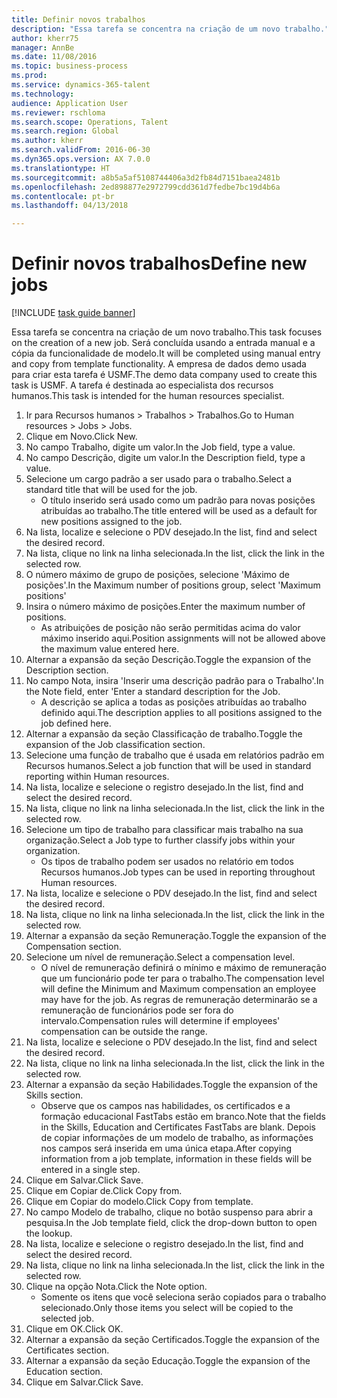 ```yaml
--- 
title: Definir novos trabalhos
description: "Essa tarefa se concentra na criação de um novo trabalho."
author: kherr75
manager: AnnBe
ms.date: 11/08/2016
ms.topic: business-process
ms.prod: 
ms.service: dynamics-365-talent
ms.technology: 
audience: Application User
ms.reviewer: rschloma
ms.search.scope: Operations, Talent
ms.search.region: Global
ms.author: kherr
ms.search.validFrom: 2016-06-30
ms.dyn365.ops.version: AX 7.0.0
ms.translationtype: HT
ms.sourcegitcommit: a8b5a5af5108744406a3d2fb84d7151baea2481b
ms.openlocfilehash: 2ed898877e2972799cdd361d7fedbe7bc19d4b6a
ms.contentlocale: pt-br
ms.lasthandoff: 04/13/2018

---
```

# <a name="define-new-jobs"></a><span data-ttu-id="2fd6d-103">Definir novos trabalhos</span><span class="sxs-lookup"><span data-stu-id="2fd6d-103">Define new jobs</span></span>

[!INCLUDE [task guide banner](../../includes/task-guide-banner.md)]

<span data-ttu-id="2fd6d-104">Essa tarefa se concentra na criação de um novo trabalho.</span><span class="sxs-lookup"><span data-stu-id="2fd6d-104">This task focuses on the creation of a new job.</span></span> <span data-ttu-id="2fd6d-105">Será concluída usando a entrada manual e a cópia da funcionalidade de modelo.</span><span class="sxs-lookup"><span data-stu-id="2fd6d-105">It will be completed using manual entry and copy from template functionality.</span></span> <span data-ttu-id="2fd6d-106">A empresa de dados demo usada para criar esta tarefa é USMF.</span><span class="sxs-lookup"><span data-stu-id="2fd6d-106">The demo data company used to create this task is USMF.</span></span> <span data-ttu-id="2fd6d-107">A tarefa é destinada ao especialista dos recursos humanos.</span><span class="sxs-lookup"><span data-stu-id="2fd6d-107">This task is intended for the human resources specialist.</span></span>

1. <span data-ttu-id="2fd6d-108">Ir para Recursos humanos > Trabalhos > Trabalhos.</span><span class="sxs-lookup"><span data-stu-id="2fd6d-108">Go to Human resources > Jobs > Jobs.</span></span>
2. <span data-ttu-id="2fd6d-109">Clique em Novo.</span><span class="sxs-lookup"><span data-stu-id="2fd6d-109">Click New.</span></span>
3. <span data-ttu-id="2fd6d-110">No campo Trabalho, digite um valor.</span><span class="sxs-lookup"><span data-stu-id="2fd6d-110">In the Job field, type a value.</span></span>
4. <span data-ttu-id="2fd6d-111">No campo Descrição, digite um valor.</span><span class="sxs-lookup"><span data-stu-id="2fd6d-111">In the Description field, type a value.</span></span>
5. <span data-ttu-id="2fd6d-112">Selecione um cargo padrão a ser usado para o trabalho.</span><span class="sxs-lookup"><span data-stu-id="2fd6d-112">Select a standard title that will be used for the job.</span></span> 
    * <span data-ttu-id="2fd6d-113">O título inserido será usado como um padrão para novas posições atribuídas ao trabalho.</span><span class="sxs-lookup"><span data-stu-id="2fd6d-113">The title entered will be used as a default for new positions assigned to the job.</span></span>  
6. <span data-ttu-id="2fd6d-114">Na lista, localize e selecione o PDV desejado.</span><span class="sxs-lookup"><span data-stu-id="2fd6d-114">In the list, find and select the desired record.</span></span>
7. <span data-ttu-id="2fd6d-115">Na lista, clique no link na linha selecionada.</span><span class="sxs-lookup"><span data-stu-id="2fd6d-115">In the list, click the link in the selected row.</span></span>
8. <span data-ttu-id="2fd6d-116">O número máximo de grupo de posições, selecione 'Máximo de posições'.</span><span class="sxs-lookup"><span data-stu-id="2fd6d-116">In the Maximum number of positions group, select 'Maximum positions'</span></span>
9. <span data-ttu-id="2fd6d-117">Insira o número máximo de posições.</span><span class="sxs-lookup"><span data-stu-id="2fd6d-117">Enter the maximum number of positions.</span></span> 
    * <span data-ttu-id="2fd6d-118">As atribuições de posição não serão permitidas acima do valor máximo inserido aqui.</span><span class="sxs-lookup"><span data-stu-id="2fd6d-118">Position assignments will not be allowed above the maximum value entered here.</span></span>  
10. <span data-ttu-id="2fd6d-119">Alternar a expansão da seção Descrição.</span><span class="sxs-lookup"><span data-stu-id="2fd6d-119">Toggle the expansion of the Description section.</span></span>
11. <span data-ttu-id="2fd6d-120">No campo Nota, insira 'Inserir uma descrição padrão para o Trabalho'.</span><span class="sxs-lookup"><span data-stu-id="2fd6d-120">In the Note field, enter 'Enter a standard description for the Job.</span></span>
    * <span data-ttu-id="2fd6d-121">A descrição se aplica a todas as posições atribuídas ao trabalho definido aqui.</span><span class="sxs-lookup"><span data-stu-id="2fd6d-121">The description applies to all positions assigned to the job defined here.</span></span>  
12. <span data-ttu-id="2fd6d-122">Alternar a expansão da seção Classificação de trabalho.</span><span class="sxs-lookup"><span data-stu-id="2fd6d-122">Toggle the expansion of the Job classification section.</span></span>
13. <span data-ttu-id="2fd6d-123">Selecione uma função de trabalho que é usada em relatórios padrão em Recursos humanos.</span><span class="sxs-lookup"><span data-stu-id="2fd6d-123">Select a job function that will be used in standard reporting within Human resources.</span></span>
14. <span data-ttu-id="2fd6d-124">Na lista, localize e selecione o registro desejado.</span><span class="sxs-lookup"><span data-stu-id="2fd6d-124">In the list, find and select the desired record.</span></span>
15. <span data-ttu-id="2fd6d-125">Na lista, clique no link na linha selecionada.</span><span class="sxs-lookup"><span data-stu-id="2fd6d-125">In the list, click the link in the selected row.</span></span>
16. <span data-ttu-id="2fd6d-126">Selecione um tipo de trabalho para classificar mais trabalho na sua organização.</span><span class="sxs-lookup"><span data-stu-id="2fd6d-126">Select a Job type to further classify jobs within your organization.</span></span> 
    * <span data-ttu-id="2fd6d-127">Os tipos de trabalho podem ser usados no relatório em todos Recursos humanos.</span><span class="sxs-lookup"><span data-stu-id="2fd6d-127">Job types can be used in reporting throughout Human resources.</span></span>  
17. <span data-ttu-id="2fd6d-128">Na lista, localize e selecione o PDV desejado.</span><span class="sxs-lookup"><span data-stu-id="2fd6d-128">In the list, find and select the desired record.</span></span>
18. <span data-ttu-id="2fd6d-129">Na lista, clique no link na linha selecionada.</span><span class="sxs-lookup"><span data-stu-id="2fd6d-129">In the list, click the link in the selected row.</span></span>
19. <span data-ttu-id="2fd6d-130">Alternar a expansão da seção Remuneração.</span><span class="sxs-lookup"><span data-stu-id="2fd6d-130">Toggle the expansion of the Compensation section.</span></span>
20. <span data-ttu-id="2fd6d-131">Selecione um nível de remuneração.</span><span class="sxs-lookup"><span data-stu-id="2fd6d-131">Select a compensation level.</span></span>
    * <span data-ttu-id="2fd6d-132">O nível de remuneração definirá o mínimo e máximo de remuneração que um funcionário pode ter para o trabalho.</span><span class="sxs-lookup"><span data-stu-id="2fd6d-132">The compensation level will define the Minimum and Maximum compensation an employee may have for the job.</span></span> <span data-ttu-id="2fd6d-133">As regras de remuneração determinarão se a remuneração de funcionários pode ser fora do intervalo.</span><span class="sxs-lookup"><span data-stu-id="2fd6d-133">Compensation rules will determine if employees' compensation can be outside the range.</span></span>  
21. <span data-ttu-id="2fd6d-134">Na lista, localize e selecione o PDV desejado.</span><span class="sxs-lookup"><span data-stu-id="2fd6d-134">In the list, find and select the desired record.</span></span>
22. <span data-ttu-id="2fd6d-135">Na lista, clique no link na linha selecionada.</span><span class="sxs-lookup"><span data-stu-id="2fd6d-135">In the list, click the link in the selected row.</span></span>
23. <span data-ttu-id="2fd6d-136">Alternar a expansão da seção Habilidades.</span><span class="sxs-lookup"><span data-stu-id="2fd6d-136">Toggle the expansion of the Skills section.</span></span>
    * <span data-ttu-id="2fd6d-137">Observe que os campos nas habilidades, os certificados e a formação educacional FastTabs estão em branco.</span><span class="sxs-lookup"><span data-stu-id="2fd6d-137">Note that the fields in the Skills, Education and Certificates FastTabs are blank.</span></span> <span data-ttu-id="2fd6d-138">Depois de copiar informações de um modelo de trabalho, as informações nos campos será inserida em uma única etapa.</span><span class="sxs-lookup"><span data-stu-id="2fd6d-138">After copying information from a job template, information in these fields will be entered in a single step.</span></span>   
24. <span data-ttu-id="2fd6d-139">Clique em Salvar.</span><span class="sxs-lookup"><span data-stu-id="2fd6d-139">Click Save.</span></span>
25. <span data-ttu-id="2fd6d-140">Clique em Copiar de.</span><span class="sxs-lookup"><span data-stu-id="2fd6d-140">Click Copy from.</span></span>
26. <span data-ttu-id="2fd6d-141">Clique em Copiar do modelo.</span><span class="sxs-lookup"><span data-stu-id="2fd6d-141">Click Copy from template.</span></span>
27. <span data-ttu-id="2fd6d-142">No campo Modelo de trabalho, clique no botão suspenso para abrir a pesquisa.</span><span class="sxs-lookup"><span data-stu-id="2fd6d-142">In the Job template field, click the drop-down button to open the lookup.</span></span>
28. <span data-ttu-id="2fd6d-143">Na lista, localize e selecione o registro desejado.</span><span class="sxs-lookup"><span data-stu-id="2fd6d-143">In the list, find and select the desired record.</span></span>
29. <span data-ttu-id="2fd6d-144">Na lista, clique no link na linha selecionada.</span><span class="sxs-lookup"><span data-stu-id="2fd6d-144">In the list, click the link in the selected row.</span></span>
30. <span data-ttu-id="2fd6d-145">Clique na opção Nota.</span><span class="sxs-lookup"><span data-stu-id="2fd6d-145">Click the Note option.</span></span>
    * <span data-ttu-id="2fd6d-146">Somente os itens que você seleciona serão copiados para o trabalho selecionado.</span><span class="sxs-lookup"><span data-stu-id="2fd6d-146">Only those items you select will be copied to the selected job.</span></span>    
31. <span data-ttu-id="2fd6d-147">Clique em OK.</span><span class="sxs-lookup"><span data-stu-id="2fd6d-147">Click OK.</span></span>
32. <span data-ttu-id="2fd6d-148">Alternar a expansão da seção Certificados.</span><span class="sxs-lookup"><span data-stu-id="2fd6d-148">Toggle the expansion of the Certificates section.</span></span>
33. <span data-ttu-id="2fd6d-149">Alternar a expansão da seção Educação.</span><span class="sxs-lookup"><span data-stu-id="2fd6d-149">Toggle the expansion of the Education section.</span></span>
34. <span data-ttu-id="2fd6d-150">Clique em Salvar.</span><span class="sxs-lookup"><span data-stu-id="2fd6d-150">Click Save.</span></span>


